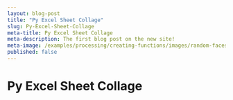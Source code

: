 ```yaml
---
layout: blog-post
title: "Py Excel Sheet Collage"
slug: Py-Excel-Sheet-Collage
meta-title: Py Excel Sheet Collage
meta-description: The first blog post on the new site!
meta-image: /examples/processing/creating-functions/images/random-faces-2.png
published: false
---
```


# Py Excel Sheet Collage